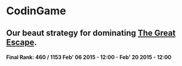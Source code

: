 # CodinGame

## Our beaut strategy for dominating [The Great Escape](http://www.codingame.com/hub/the-great-escape).

#### Final Rank: 460 / 1153 Feb' 06 2015 - 12:00 - Feb' 20 2015 - 12:00
